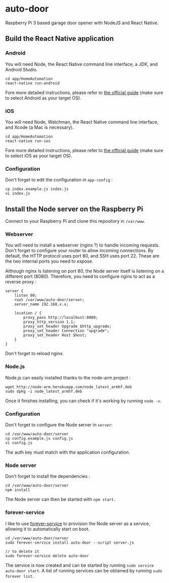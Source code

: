 # auto-door

Raspberry Pi 3 based garage door opener with NodeJS and React Native.

## Build the React Native application

### Android

You will need Node, the React Native command line interface, a JDK, and Android Studio.

    cd app/HomeAutomation
    react-native run-android

Fore more detailed instructions, please refer to [the official guide](https://facebook.github.io/react-native/docs/getting-started.html#installing-dependencies) (make sure to select Android as your target OS).

### iOS

You will need Node, Watchman, the React Native command line interface, and Xcode (a Mac is necessary).

    cd app/HomeAutomation
    react-native run-ios

Fore more detailed instructions, please refer to [the official guide](https://facebook.github.io/react-native/docs/getting-started.html#installing-dependencies) (make sure to select iOS as your target OS).

### Configuration

Don't forget to edit the configuration in `app-config` :

    cp index.example.js index.js
    vi index.js

## Install the Node server on the Raspberry Pi

Connect to your Raspberry Pi and clone this repository in `/var/www`.

### Webserver

You will need to install a webserver (nginx ?) to handle incoming requests. Don't forget to configure your router to allow incoming connections. By default, the HTTP protocol uses port 80, and SSH uses port 22. These are the two internal ports you need to expose.

Although nginx is listening on port 80, the Node server itself is listening on a different port (8080). Therefore, you need to configure nginx to act as a reverse proxy :

    server {
        listen 80;
        root /var/www/auto-door/server;
        server_name 192.168.x.x;

        location / {
            proxy_pass http://localhost:8080;
            proxy_http_version 1.1;
            proxy_set_header Upgrade $http_upgrade;
            proxy_set_header Connection "upgrade";
            proxy_set_header Host $host;
        }
    }

Don't forget to reload nginx.

### Node.js

Node.js can easily installed thanks to the node-arm project :

    wget http://node-arm.herokuapp.com/node_latest_armhf.deb
    sudo dpkg -i node_latest_armhf.deb

Once it finishes installing, you can check if it's working by running `node -v`.

### Configuration

Don't forget to configure the Node server in `server`:

    cd /var/www/auto-door/server
    cp config.example.js config.js
    vi config.js

The auth key must match with the application configuration.

### Node server

Don't forget to install the dependencies :

    cd /var/www/auto-door/server
    npm install

The Node server can then be started with `npm start`.

### forever-service

I like to use [forever-service](https://github.com/zapty/forever-service) to provision the Node server as a service, allowing it to automatically start on boot.

    cd /var/www/auto-door/server
    sudo forever-service install auto-door --script server.js

    // to delete it
    sudo forever-service delete auto-door

The service is now created and can be started by running `sudo service auto-door start`. A list of running services can be obtained by running `sudo forever list`.
